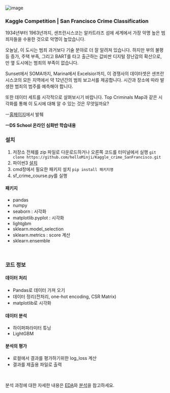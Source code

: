 ![image](https://user-images.githubusercontent.com/41939828/104958720-dcc97200-5a13-11eb-80b7-99214b44f7d8.png)

### Kaggle Competition | San Francisco Crime Classification
1934년부터 1963년까지, 샌프란시스코는 알카트라즈 섬에 세계에서 가장 악명 높은 범죄자들을 수용한 것으로 악명이 높았습니다.

오늘날, 이 도시는 범죄 과거보다 기술 분야로 더 잘 알려져 있습니다. 하지만 부의 불평등 증가, 주택 부족, 그리고 BART를 타고 출근하는 값비싼 디지털 장난감의 확산으로, 만 옆 도시에는 범죄의 부족이 없습니다.

Sunset에서 SOMA까지, Marina에서 Excelsior까지, 이 경쟁사의 데이터셋은 샌프란시스코의 모든 지역에서 약 12년간의 범죄 보고서를 제공합니다. 시간과 장소에 따라 발생한 범죄의 범주를 예측해야 합니다.

또한 데이터 세트를 시각적으로 살펴보시기 바랍니다. Top Criminals Map과 같은 시각화를 통해 이 도시에 대해 알 수 있는 것은 무엇일까요?

ㅡ[홈페이지](https://www.kaggle.com/c/sf-crime)에서 발췌

**ㅡDS School 온라인 심화반 학습내용**
</br>     

### 설치
1. 저장소 전체를 zip 파일로 다운로드하거나 오른쪽 코드를 터미널에서 실행 ```git clone https://github.com/helloMinji/Kaggle_crime_SanFrancisco.git```
2. 파이썬3 [설치](http://www.python.org/downloads)
3. cmd창에서 필요한 패키지 설치 ```pip install 패키지명```
4. sf_crime_course.py를 실행

#### 패키지
- pandas
- numpy
- seaborn : 시각화
- matplotlib.pyplot : 시각화
- lightgbm
- sklearn.model_selection
- sklearn.metrics : score 계산
- sklearn.ensemble
</br>     

### 코드 정보
#### 데이터 처리
- Pandas로 데이터 가져 오기
- 데이터 정리(전처리, one-hot encoding, CSR Matrix)
- matplotlib로 시각화
#### 데이터 분석
- 하이퍼파라미터 튜닝
- LightGBM
#### 분석의 평가
- 로컬에서 결과를 평가하기위한 log_loss 계산
- 결과를 제출용 파일로 출력
</br>                 

분석 과정에 대한 자세한 내용은 [EDA](https://hellominji.tistory.com/42)와 [분석](https://hellominji.tistory.com/43)을 참고하세요.
